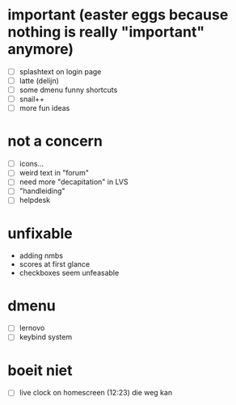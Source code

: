 # important (easter eggs because nothing is really "important" anymore)
- [ ] splashtext on login page
- [ ] latte (delijn)
- [ ] some dmenu funny shortcuts
- [ ] snail++
- [ ] more fun ideas

# not a concern
- [ ] icons...
- [ ] weird text in "forum"
- [ ] need more "decapitation" in LVS
- [ ] "handleiding"
- [ ] helpdesk

# unfixable
- adding nmbs
- scores at first glance
- checkboxes seem unfeasable

# dmenu
- [ ] lernovo
- [ ] keybind system

# boeit niet
- [ ] live clock on homescreen (12:23) die weg kan
